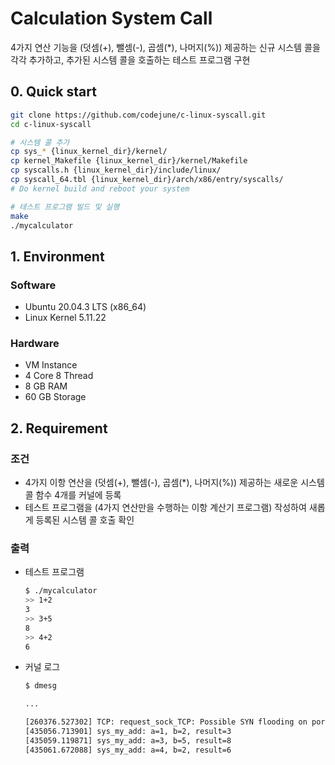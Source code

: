 # Calculation System Call

4가지 연산 기능을 (덧셈(+), 뺄셈(-), 곱셈(*), 나머지(%)) 제공하는 신규 시스템 콜을 각각 추가하고, 추가된 시스템 콜을 호출하는 테스트 프로그램 구현

## 0. Quick start

``` bash
git clone https://github.com/codejune/c-linux-syscall.git
cd c-linux-syscall

# 시스템 콜 추가
cp sys_* {linux_kernel_dir}/kernel/
cp kernel_Makefile {linux_kernel_dir}/kernel/Makefile
cp syscalls.h {linux_kernel_dir}/include/linux/
cp syscall_64.tbl {linux_kernel_dir}/arch/x86/entry/syscalls/
# Do kernel build and reboot your system

# 테스트 프로그램 빌드 및 실행
make
./mycalculator
```

## 1. Environment

### Software

- Ubuntu 20.04.3 LTS (x86_64)
- Linux Kernel 5.11.22

### Hardware

- VM Instance
- 4 Core 8 Thread
- 8 GB RAM
- 60 GB Storage

## 2. Requirement

### 조건

- 4가지 이항 연산을 (덧셈(+), 뺄셈(-), 곱셈(*), 나머지(%)) 제공하는 새로운 시스템 콜 함수 4개를 커널에 등록
- 테스트 프로그램을 (4가지 연산만을 수행하는 이항 계산기 프로그램) 작성하여 새롭게 등록된 시스템 콜 호출 확인

### 출력

- 테스트 프로그램

    ``` bash
    $ ./mycalculator 
    >> 1+2
    3
    >> 3+5
    8
    >> 4+2
    6
    ```

- 커널 로그

    ``` bash
    $ dmesg 

    ...

    [260376.527302] TCP: request_sock_TCP: Possible SYN flooding on port 22. Sending cookies.  Check SNMP counters.
    [435056.713901] sys_my_add: a=1, b=2, result=3
    [435059.119871] sys_my_add: a=3, b=5, result=8
    [435061.672088] sys_my_add: a=4, b=2, result=6
    ```
